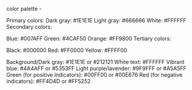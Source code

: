 color palette - 

<!-- gemini -->
Primary colors:
Dark gray: #1E1E1E
Light gray: #666666
White: #FFFFFF
Secondary colors:

Blue: #007AFF
Green: #4CAF50
Orange: #FF9800
Tertiary colors:

Black: #000000
Red: #FF0000
Yellow: #FFFF00

<!-- claude -->
Background/Dark gray: #1E1E1E or #212121
White text: #FFFFFF
Vibrant blue: #4A4AFF or #5353FF
Light purple/lavender: #9F9FFF or #A5A5FF
Green (for positive indicators): #00FF00 or #00E676
Red (for negative indicators): #FF4D4D or #FF5252